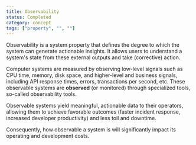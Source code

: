 ```yaml
---
title: Observability
status: Completed
category: concept
tags: ["property", "", ""]
---
```


Observability is a system property that defines the degree to which the system can generate actionable insights. 
It allows users to understand a system's state from these external outputs and take (corrective) action.

Computer systems are measured by observing low-level signals such as CPU time, memory, disk space, and higher-level and business signals, including API response times, errors, transactions per second, etc.
These observable systems are **observed** (or monitored) through specialized tools, so-called observability tools.  

Observable systems yield meaningful, actionable data to their operators, allowing them to achieve favorable outcomes (faster incident response, increased developer productivity) and less toil and downtime.

Consequently, how observable a system is will significantly impact its operating and development costs. 
